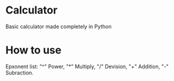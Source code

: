 # Calculator
Basic calculator made completely in Python

# How to use
Epxonent list:
"^" Power, 
"*" Multiply, 
"/" Devision, 
"+" Addition, 
"-" Subraction.
